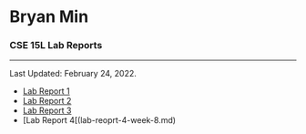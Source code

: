 # Bryan Min
### CSE 15L Lab Reports
---

Last Updated: February 24, 2022.

- [Lab Report 1](lab-report-1-week-2.md)
- [Lab Report 2](lab-report-2-week-4.md)
- [Lab Report 3](lab-report-3-week-6.md)
- [Lab Report 4[(lab-reoprt-4-week-8.md)
